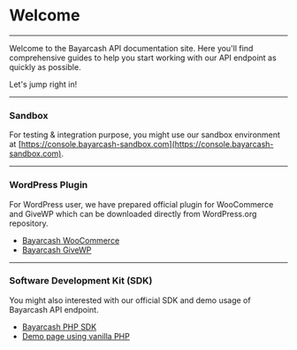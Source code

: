 # Welcome

***



Welcome to the Bayarcash API documentation site. Here you'll find comprehensive guides to help you start working with our API endpoint as quickly as possible.

Let's jump right in!



***

### Sandbox

For testing & integration purpose, you might use our sandbox environment at [https://console.bayarcash-sandbox.com](https://console.bayarcash-sandbox.com).



***

### WordPress Plugin

For WordPress user, we have prepared official plugin for WooCommerce and GiveWP which can be downloaded directly from WordPress.org repository.

* [Bayarcash WooCommerce](https://wordpress.org/plugins/bayarcash-wc/)
* [Bayarcash GiveWP](https://wordpress.org/plugins/bayarcash-givewp/)



***

### Software Development Kit (SDK)

You might also interested with our official SDK and demo usage of Bayarcash API endpoint.

* [Bayarcash PHP SDK](https://github.com/webimpian/bayarcash-php-sdk)
* [Demo page using vanilla PHP](https://github.com/webimpian/bayarcash-php-demo)

